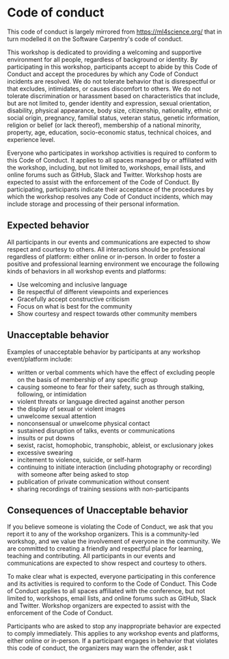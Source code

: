 # Code of conduct

This code of conduct is largely mirrored from https://ml4science.org/ that in turn modelled it on the Software Carpentry's code of conduct.

This workshop is dedicated to providing a welcoming and supportive environment for all people, regardless of background or identity. By participating in this workshop, participants accept to abide by this Code of Conduct and accept the procedures by which any Code of Conduct incidents are resolved. We do not tolerate behavior that is disrespectful or that excludes, intimidates, or causes discomfort to others. We do not tolerate discrimination or harassment based on characteristics that include, but are not limited to, gender identity and expression, sexual orientation, disability, physical appearance, body size, citizenship, nationality, ethnic or social origin, pregnancy, familial status, veteran status, genetic information, religion or belief (or lack thereof), membership of a national minority, property, age, education, socio-economic status, technical choices, and experience level.

Everyone who participates in workshop activities is required to conform to this Code of Conduct. It applies to all spaces managed by or affiliated with the workshop, including, but not limited to, workshops, email lists, and online forums such as GitHub, Slack and Twitter. Workshop hosts are expected to assist with the enforcement of the Code of Conduct. By participating, participants indicate their acceptance of the procedures by which the workshop resolves any Code of Conduct incidents, which may include storage and processing of their personal information.


## Expected behavior

All participants in our events and communications are expected to show respect and courtesy to others. All interactions should be professional regardless of platform: either online or in-person. In order to foster a positive and professional learning environment we encourage the following kinds of behaviors in all workshop events and platforms:

* Use welcoming and inclusive language
* Be respectful of different viewpoints and experiences
* Gracefully accept constructive criticism
* Focus on what is best for the community
* Show courtesy and respect towards other community members


## Unacceptable behavior

Examples of unacceptable behavior by participants at any workshop event/platform include:

* written or verbal comments which have the effect of excluding people on the basis of membership of any specific group
* causing someone to fear for their safety, such as through stalking, following, or intimidation
* violent threats or language directed against another person
* the display of sexual or violent images
* unwelcome sexual attention
* nonconsensual or unwelcome physical contact
* sustained disruption of talks, events or communications
* insults or put downs
* sexist, racist, homophobic, transphobic, ableist, or exclusionary jokes
* excessive swearing
* incitement to violence, suicide, or self-harm
* continuing to initiate interaction (including photography or recording) with someone after being asked to stop
* publication of private communication without consent
* sharing recordings of training sessions with non-participants


## Consequences of Unacceptable behavior

If you believe someone is violating the Code of Conduct, we ask that you report it to any of the workshop organizers. This is a community-led workshop, and we value the involvement of everyone in the community. We are committed to creating a friendly and respectful place for learning, teaching and contributing. All participants in our events and communications are expected to show respect and courtesy to others.

To make clear what is expected, everyone participating in this conference and its activities is required to conform to the Code of Conduct. This Code of Conduct applies to all spaces affiliated with the conference, but not limited to, workshops, email lists, and online forums such as GitHub, Slack and Twitter. Workshop organizers are expected to assist with the enforcement of the Code of Conduct.

Participants who are asked to stop any inappropriate behavior are expected to comply immediately. This applies to any workshop events and platforms, either online or in-person. If a participant engages in behavior that violates this code of conduct, the organizers may warn the offender, ask t